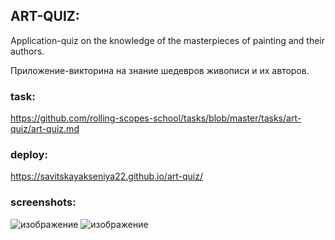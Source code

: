 ## ART-QUIZ:

Application-quiz on the knowledge of the masterpieces of painting and their authors.

Приложение-викторина на знание шедевров живописи и их авторов.

### task: 
https://github.com/rolling-scopes-school/tasks/blob/master/tasks/art-quiz/art-quiz.md
### deploy: 
https://savitskayakseniya22.github.io/art-quiz/
### screenshots: 
![изображение](https://user-images.githubusercontent.com/77901301/174841842-9ebdf329-31a1-4315-8fc4-bcece92ddd5c.png) ![изображение](https://user-images.githubusercontent.com/77901301/174842252-fbef85e2-c636-42a1-a903-1741da28dce7.png)
